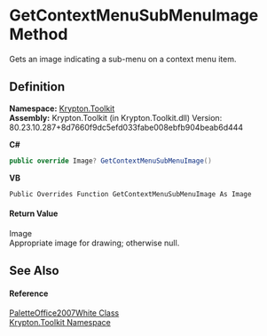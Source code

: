 # GetContextMenuSubMenuImage Method


Gets an image indicating a sub-menu on a context menu item.



## Definition
**Namespace:** <a href="79d2eac2-21f4-54ff-7552-b20c33c30600.md">Krypton.Toolkit</a>  
**Assembly:** Krypton.Toolkit (in Krypton.Toolkit.dll) Version: 80.23.10.287+8d7660f9dc5efd033fabe008ebfb904beab6d444

**C#**
``` C#
public override Image? GetContextMenuSubMenuImage()
```
**VB**
``` VB
Public Overrides Function GetContextMenuSubMenuImage As Image
```



#### Return Value
Image  
Appropriate image for drawing; otherwise null.

## See Also


#### Reference
<a href="fdb3af01-bdad-9455-f278-44821e82b4c2.md">PaletteOffice2007White Class</a>  
<a href="79d2eac2-21f4-54ff-7552-b20c33c30600.md">Krypton.Toolkit Namespace</a>  
